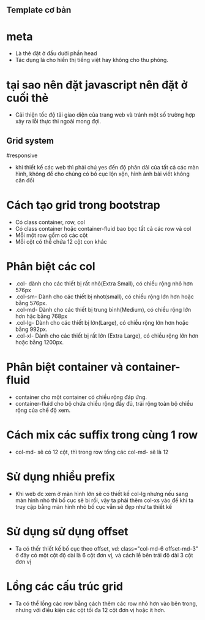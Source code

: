 ## Template cơ bản
# meta
- Là thẻ đặt ở đầu dưới phần head
- Tác dụng là cho hiển thị tiếng việt hay không cho thu phóng.
# tại sao nên đặt javascript nên đặt ở cuối thẻ
- Cải thiện tốc độ tải giao diện của trang web và tránh một số trường hợp xảy ra lỗi thực thi ngoài mong đợi.
## Grid system
#responsive
- khi thiết kế các web thì phải chú yes đến độ phân dải của tất cả các màn hình, không để cho chúng có bố cục lộn xộn, hình ảnh bài viết không cân đối
# Cách tạo grid trong bootstrap
- Có class container, row, col 
- Có class container hoặc container-fluid bao bọc tất cả các row và col
- Mỗi một row gồm có các cột
- Mỗi cột có thể chứa 12 cột con khác
# Phân biệt các col
- .col- dành cho các thiết bị rất nhỏ(Extra Small), có chiều rộng nhỏ hơn 576px
- .col-sm- Dành cho các thiết bị nhot(small), có chiều rộng lớn hơn hoặc bằng 576px.
- .col-md- Dành cho các thiết bị trung bình(Medium), có chiều rộng lớn hơn hặc bằng 768px
- .col-lg- Dành cho các thiết bị lớn(Large), có chiều rộng lớn hơn hoặc bằng 992px.
- .col-xl- Dành cho các thiết bị rất lớn (Extra Large), có chiều rộng lớn hơn hoặc bằng 1200px.
# Phân biệt container và container-fluid
- container cho một container có chiều rộng đáp ứng.
- container-fluid cho bộ chứa chiều rộng đầy đủ, trải rộng toàn bộ chiều rộng của chế độ xem.
# Cách mix các suffix trong cùng 1 row
- col-md- sẽ có 12 cột, thì trong row tổng các col-md- sẽ là 12
# Sử dụng nhiều prefix
- Khi web đc xem ở màn hình lớn sẽ có thiết kế col-lg nhưng nếu sang màn hình nhỏ thì bố cục sẽ bị rối, vậy ta phải thêm col-xs vào để khi ta truy cập bằng màn hình nhỏ bố cục vẫn sẽ đẹp như ta thiết kế
# Sử dụng sử dụng offset
- Ta có thếr thiết kế bố cục theo offset, vd: class="col-md-6 offset-md-3" ở đây có một cột độ dài là 6 cột đơn vị, và cách lề bên trái độ dài 3 cột đơn vị 
# Lồng các cấu trúc grid
- Ta có thể lồng các row bằng cách thêm các row nhỏ hơn vào bên trong, nhưng với điều kiện các cột tối đa 12 cột đơn vị hoặc ít hơn.